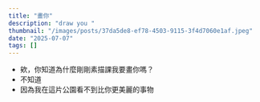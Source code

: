 ```yaml
---
title: "畫你"
description: "draw you "
thumbnail: "/images/posts/37da5de8-ef78-4503-9115-3f4d7060e1af.jpeg"
date: "2025-07-07"
tags: []
---
```

- 欸，你知道為什麼剛剛素描課我要畫你嗎？
- 不知道
- 因為我在這片公園看不到比你更美麗的事物
